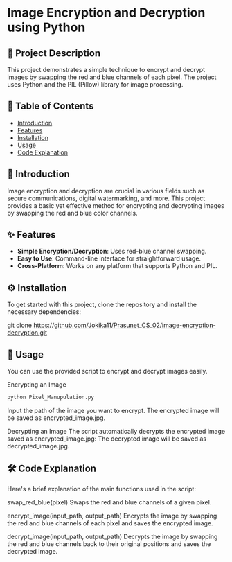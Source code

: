 # Image Encryption and Decryption using Python

## 📜 Project Description
This project demonstrates a simple technique to encrypt and decrypt images by swapping the red and blue channels of each pixel. The project uses Python and the PIL (Pillow) library for image processing.

## 📂 Table of Contents
- [Introduction](#introduction)
- [Features](#features)
- [Installation](#installation)
- [Usage](#usage)
- [Code Explanation](#code-explanation)

## 📝 Introduction
Image encryption and decryption are crucial in various fields such as secure communications, digital watermarking, and more. This project provides a basic yet effective method for encrypting and decrypting images by swapping the red and blue color channels.

## ✨ Features
- **Simple Encryption/Decryption**: Uses red-blue channel swapping.
- **Easy to Use**: Command-line interface for straightforward usage.
- **Cross-Platform**: Works on any platform that supports Python and PIL.

## ⚙️ Installation
To get started with this project, clone the repository and install the necessary dependencies:

git clone https://github.com/Jokika11/Prasunet_CS_02/image-encryption-decryption.git

## 🚀 Usage
You can use the provided script to encrypt and decrypt images easily.

Encrypting an Image
```bash
python Pixel_Manupulation.py
```
Input the path of the image you want to encrypt.
The encrypted image will be saved as encrypted_image.jpg.

Decrypting an Image
The script automatically decrypts the encrypted image saved as encrypted_image.jpg:
The decrypted image will be saved as decrypted_image.jpg.

## 🛠️ Code Explanation
Here's a brief explanation of the main functions used in the script:

swap_red_blue(pixel)
Swaps the red and blue channels of a given pixel.

encrypt_image(input_path, output_path)
Encrypts the image by swapping the red and blue channels of each pixel and saves the encrypted image.

decrypt_image(input_path, output_path)
Decrypts the image by swapping the red and blue channels back to their original positions and saves the decrypted image.

